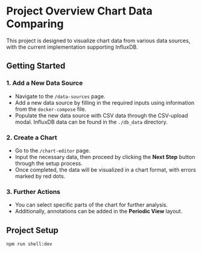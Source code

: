 # Project Overview Chart Data Comparing

This project is designed to visualize chart data from various data sources, with the current implementation supporting InfluxDB.

## Getting Started

### 1. Add a New Data Source
- Navigate to the `/data-sources` page.
- Add a new data source by filling in the required inputs using information from the `docker-compose` file.
- Populate the new data source with CSV data through the CSV-upload modal. InfluxDB data can be found in the `./db_data` directory.

### 2. Create a Chart
- Go to the `/chart-editor` page.
- Input the necessary data, then proceed by clicking the **Next Step** button through the setup process.
- Once completed, the data will be visualized in a chart format, with errors marked by red dots.

### 3. Further Actions
- You can select specific parts of the chart for further analysis.
- Additionally, annotations can be added in the **Periodic View** layout.


## Project Setup

```bash
npm run shell:dev
